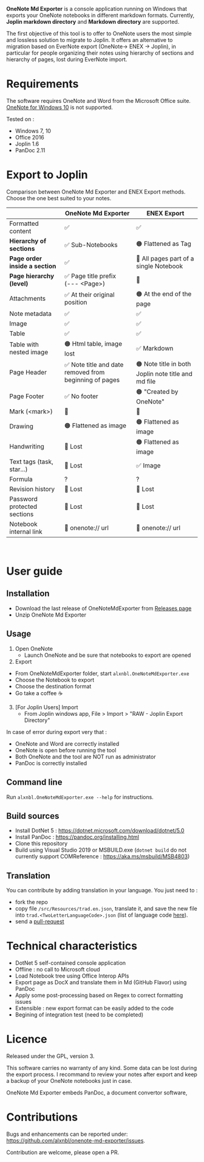 **OneNote Md Exporter** is a console application running on Windows that exports your OneNote notebooks in different markdown formats. Currently, **Joplin markdown directory** and **Markdown directory** are supported.

The first objective of this tool is to offer to OneNote users the most simple and lossless solution to migrate to Joplin.
It offers an alternative to migration based on EverNote export (OneNote-> ENEX -> Joplin), in particular for people organizing their notes using hierarchy of sections and hierarchy of pages, lost during EverNote import.

# Requirements

The software requires OneNote and Word from the Microsoft Office suite. 
[OneNote for Windows 10](https://www.microsoft.com/en-us/p/onenote-for-windows-10/9wzdncrfhvjl) is not supported.

Tested on : 
* Windows 7, 10
* Office 2016
* Joplin 1.6
* PanDoc 2.11

# Export to Joplin

Comparison between OneNote Md Exporter and ENEX Export methods. Choose the one best suited to your notes.

| | OneNote Md Exporter | ENEX Export |
| --- | --- | --- |
| Formatted content | ✅ | ✅ |
| **Hierarchy of sections** | ✅ Sub-Notebooks | 🟠 Flattened as Tag |
| **Page order inside a section** | ✅ | 🔴 All pages part of a single Notebook |
| **Page hierarchy (level)** | ✅ Page title prefix <br/>(--- \<Page\>) | 🔴 |
| Attachments  | ✅ At their original position | 🟠 At the end of the page |
| Note metadata | ✅ | ✅ |
| Image  | ✅ | ✅ |
| Table  | ✅ | ✅ |
| Table with nested image  | 🟠 Html table, image lost | ✅ Markdown |
| Page Header | ✅ Note title and date removed from beginning of pages | 🟠 Note title in both Joplin note title and md file |
| Page Footer | ✅ No footer | 🟠 "Created by OneNote" |
| Mark (\<mark\>)  | 🔴 | 🔴 |
| Drawing | 🟠 Flattened as image | 🟠 Flattened as image |
| Handwriting  | 🔴 Lost | 🟠 Flattened as image |
| Text tags (task, star...)  | 🔴 Lost | ✅ Image |
| Formula  | ? | ? |
| Revision history | 🔴 Lost | 🔴 Lost |
| Password protected sections | 🔴 Lost | 🔴 Lost |
| Notebook internal link | 🔴 onenote:// url | 🔴 onenote:// url |

<br/>

# User guide

## Installation

* Download the last release of OneNoteMdExporter from [Releases page](https://github.com/alxnbl/onenote-md-exporter/releases)
* Unzip OneNote Md Exporter

## Usage

1. Open OneNote
   * Launch OneNote and be sure that notebooks to export are opened
2. Export
  * From OneNoteMdExporter folder, start `alxnbl.OneNoteMdExporter.exe`
   * Choose the Notebook to export
   * Choose the destination format
   * Go take a coffee ☕
3. [For Joplin Users] Import
   * From Joplin windows app, File > Import > "RAW - Joplin Export Directory"

In case of error during export very that :
* OneNote and Word are correctly installed
* OneNote is open before running the tool
* Both OneNote and the tool are NOT run as administrator
* PanDoc is correctly installed

## Command line

Run `alxnbl.OneNoteMdExporter.exe --help` for instructions.

## Build sources

* Install DotNet 5 : https://dotnet.microsoft.com/download/dotnet/5.0
* Install PanDoc : https://pandoc.org/installing.html
* Clone this repository
* Build using Visual Studio 2019 or MSBUILD.exe (`dotnet build` do not currently support COMReference : https://aka.ms/msbuild/MSB4803) 

## Translation

You can contribute by adding translation in your language. You just need to :
* fork the repo
* copy file `/src/Resources/trad.en.json`, translate it, and save the new file into `trad.<TwoLetterLanguageCode>.json`  (list of language code [here](https://en.wikipedia.org/wiki/List_of_ISO_3166_country_codes)).
* send a [pull-request](https://docs.github.com/en/github/collaborating-with-issues-and-pull-requests/creating-a-pull-request) 

# Technical characteristics

* DotNet 5 self-contained console application
* Offline : no call to Microsoft cloud
* Load Notebook tree using Office Interop APIs
* Export page as DocX and translate them in Md (GitHub Flavor) using PanDoc
* Apply some post-processing based on Regex to correct formatting issues
* Extensible : new export format can be easily added to the code
* Begining of integration test (need to be completed)

# Licence

Released under the GPL, version 3.

This software carries no warranty of any kind. Some data can be lost during the export process. I recommand to review your notes after export and keep a backup of your OneNote notebooks just in case.

OneNote Md Exporter embeds PanDoc, a document convertor software, 

#  Contributions

Bugs and enhancements can be reported under: https://github.com/alxnbl/onenote-md-exporter/issues.

Contribution are welcome, please open a PR.
